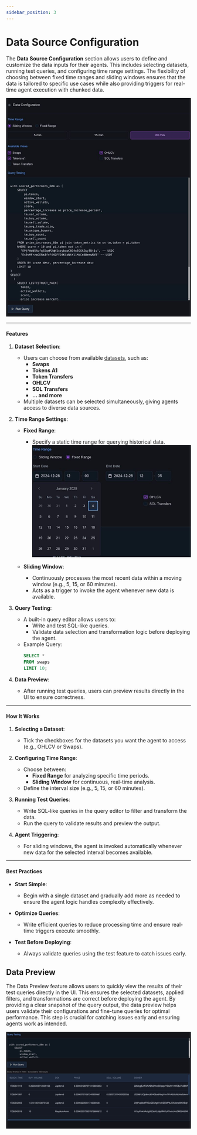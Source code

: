 ```yaml
---
sidebar_position: 3
---
```


# Data Source Configuration

The **Data Source Configuration** section allows users to define and customize the data inputs for their agents. This includes selecting datasets, running test queries, and configuring time range settings. The flexibility of choosing between fixed time ranges and sliding windows ensures that the data is tailored to specific use cases while also providing triggers for real-time agent execution with chunked data.

![Data Config](./img/data_config.jpg)

---

#### **Features**

1. **Dataset Selection**:
   - Users can choose from available [datasets](../03-data/category/datasets), such as:
     - **Swaps**
     - **Tokens A1**
     - **Token Transfers**
     - **OHLCV**
     - **SOL Transfers**
     - **... and more**
   - Multiple datasets can be selected simultaneously, giving agents access to diverse data sources.

2. **Time Range Settings**:
   - **Fixed Range**:
     - Specify a static time range for querying historical data.
     ![Fixed Range](./img/fixed_range.jpg)
     
   - **Sliding Window**:
     - Continuously processes the most recent data within a moving window (e.g., 5, 15, or 60 minutes).
     - Acts as a trigger to invoke the agent whenever new data is available.

3. **Query Testing**:
   - A built-in query editor allows users to:
     - Write and test SQL-like queries.
     - Validate data selection and transformation logic before deploying the agent.
   - Example Query:
     ```sql
     SELECT *
     FROM swaps
     LIMIT 10;
     ```

4. **Data Preview**:
   - After running test queries, users can preview results directly in the UI to ensure correctness.

---

#### **How It Works**

1. **Selecting a Dataset**:
   - Tick the checkboxes for the datasets you want the agent to access (e.g., OHLCV or Swaps).

2. **Configuring Time Range**:
   - Choose between:
     - **Fixed Range** for analyzing specific time periods.
     - **Sliding Window** for continuous, real-time analysis.
   - Define the interval size (e.g., 5, 15, or 60 minutes).

3. **Running Test Queries**:
   - Write SQL-like queries in the query editor to filter and transform the data.
   - Run the query to validate results and preview the output.

4. **Agent Triggering**:
   - For sliding windows, the agent is invoked automatically whenever new data for the selected interval becomes available.

---

#### **Best Practices**

- **Start Simple**:
   - Begin with a single dataset and gradually add more as needed to ensure the agent logic handles complexity effectively.

- **Optimize Queries**:
   - Write efficient queries to reduce processing time and ensure real-time triggers execute smoothly.

- **Test Before Deploying**:
   - Always validate queries using the test feature to catch issues early.

## Data Preview

The Data Preview feature allows users to quickly view the results of their test queries directly in the UI. This ensures the selected datasets, applied filters, and transformations are correct before deploying the agent. By providing a clear snapshot of the query output, the data preview helps users validate their configurations and fine-tune queries for optimal performance. This step is crucial for catching issues early and ensuring agents work as intended.

![Data Preview](./img/data_preview.jpg)
